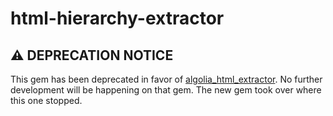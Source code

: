 # html-hierarchy-extractor

## ⚠ DEPRECATION NOTICE

This gem has been deprecated in favor of [algolia_html_extractor][1]. No further
development will be happening on that gem. The new gem took over where this one
stopped.

[1]: https://github.com/algolia/html-extractor
